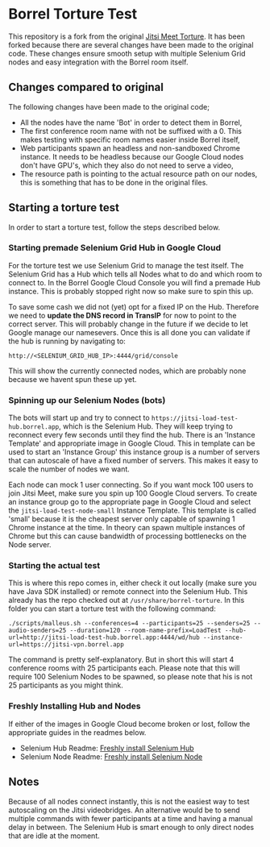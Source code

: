 # Borrel Torture Test
This repository is a fork from the original [Jitsi Meet Torture](https://github.com/jitsi/jitsi-meet-torture). It has been forked because there are several changes have been made to the original code. These changes ensure smooth setup with multiple Selenium Grid nodes and easy integration with the Borrel room itself.

## Changes compared to original
The following changes have been made to the original code;

- All the nodes have the name 'Bot' in order to detect them in Borrel,
- The first conference room name with not be suffixed with a 0. This makes testing with specific room names easier inside Borrel itself,
- Web participants spawn an headless and non-sandboxed Chrome instance. It needs to be headless because our Google Cloud nodes don't have GPU's, which they also do not need to serve a video,
- The resource path is pointing to the actual resource path on our nodes, this is something that has to be done in the original files.

## Starting a torture test
In order to start a torture test, follow the steps described below.

### Starting premade Selenium Grid Hub in Google Cloud
For the torture test we use Selenium Grid to manage the test itself. The Selenium Grid has a Hub which tells all Nodes what to do and which room to connect to. In the Borrel Google Cloud Console you will find a premade Hub instance. This is probably stopped right now so make sure to spin this up.

To save some cash we did not (yet) opt for a fixed IP on the Hub. Therefore we need to **update the DNS record in TransIP** for now to point to the correct server. This will probably change in the future if we decide to let Google manage our namesevers. Once this is all done you can validate if the hub is running by navigating to:

`http://<SELENIUM_GRID_HUB_IP>:4444/grid/console`

This will show the currently connected nodes, which are probably none because we havent spun these up yet.

### Spinning up our Selenium Nodes (bots)
The bots will start up and try to connect to `https://jitsi-load-test-hub.borrel.app`, which is the Selenium Hub. They will keep trying to reconnect every few seconds until they find the hub. There is an 'Instance Template' and appropriate image in Google Cloud. This in template can be used to start an 'Instance Group' this instance group is a number of servers that can autoscale of have a fixed number of servers. This makes it easy to scale the number of nodes we want.

Each node can mock 1 user connecting. So if you want mock 100 users to join Jitsi Meet, make sure you spin up 100 Google Cloud servers. To create an instance group go to the appropriate page in Google Cloud and select the `jitsi-load-test-node-small` Instance Template. This template is called 'small' because it is the cheapest server only capable of spawning 1 Chrome instance at the time. In theory can spawn multiple instances of Chrome but this can cause bandwidth of processing bottlenecks on the Node server.

### Starting the actual test
This is where this repo comes in, either check it out locally (make sure you have Java SDK installed) or remote connect into the Selenium Hub. This already has the repo checked out at `/usr/share/borrel-torture`. In this folder you can start a torture test with the following command:

```
./scripts/malleus.sh --conferences=4 --participants=25 --senders=25 --audio-senders=25 --duration=120 --room-name-prefix=LoadTest --hub-url=http://jitsi-load-test-hub.borrel.app:4444/wd/hub --instance-url=https://jitsi-vpn.borrel.app
```

The command is pretty self-explanatory. But in short this will start 4 conference rooms with 25 participants each. Please note that this will require 100 Selenium Nodes to be spawned, so please note that his is not 25 participants as you might think. 

### Freshly Installing Hub and Nodes
If either of the images in Google Cloud become broken or lost, follow the appropriate guides in the readmes below.

- Selenium Hub Readme: [Freshly install Selenium Hub](README_SELENIUM_HUB.md)
- Selenium Node Readme: [Freshly install Selenium Node](README_SELENIUM_NODE.md)

## Notes
Because of all nodes connect instantly, this is not the easiest way to test autoscaling on the Jitsi videobridges. An alternative would be to send multiple commands with fewer participants at a time and having a manual delay in between. The Selenium Hub is smart enough to only direct nodes that are idle at the moment.

